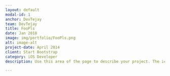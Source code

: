 ```yaml
---
layout: default
modal-id: 1
anchor: DevTejay
team: DevTejay
title: FooPls
date: Jan 2018
image: img/portfolio/FooPls.png
alt: image-alt
project-date: April 2014
client: Start Bootstrap
category: iOS Developer
description: Use this area of the page to describe your project. The icon above is part of a free icon set by <a href="https://sellfy.com/p/8Q9P/jV3VZ/">Flat Icons</a>. On their website, you can download their free set with 16 icons, or you can purchase the entire set with 146 icons for only $12!

---
```

